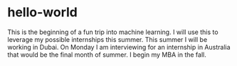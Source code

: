 # hello-world
This is the beginning of a fun trip into machine learning.  I will use this to leverage my possible internships this summer.
This summer I will be working in Dubai.  On Monday I am interviewing for an internship in Australia that would be the final month of summer.  I begin my MBA in the fall.

